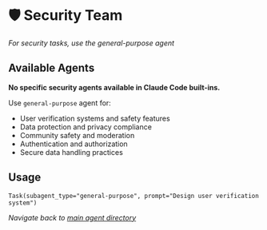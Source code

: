 # 🛡️ Security Team

*For security tasks, use the general-purpose agent*

## Available Agents

**No specific security agents available in Claude Code built-ins.**

Use `general-purpose` agent for:
- User verification systems and safety features
- Data protection and privacy compliance  
- Community safety and moderation
- Authentication and authorization
- Secure data handling practices

## Usage
```
Task(subagent_type="general-purpose", prompt="Design user verification system")
```

*Navigate back to [main agent directory](../README.md)*
